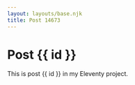 ```yaml
---
layout: layouts/base.njk
title: Post 14673
---
```


# Post {{ id }}

This is post {{ id }} in my Eleventy project.
